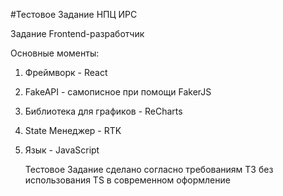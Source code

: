 #Тестовое Задание НПЦ ИРС

Задание Frontend-разработчик

Основные моменты:
1. Фреймворк - React
2. FakeAPI - самописное при помощи FakerJS
3. Библиотека для графиков - ReCharts
4. State Менеджер - RTK
5. Язык - JavaScript

   Тестовое Задание сделано согласно требованиям ТЗ без использования TS в современном оформление
